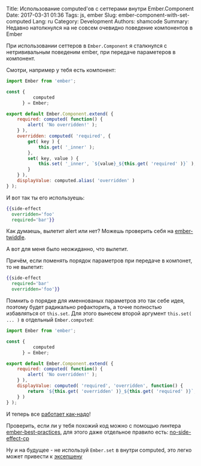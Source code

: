 Title: Использование computed'ов c сеттерами внутри Ember.Component
Date: 2017-03-31 01:36
Tags: js, ember
Slug: ember-component-with-set-computed
Lang: ru
Category: Development
Authors: shamcode
Summary: Недавно натолкнулся на не совсем очевидно поведение компонентов в Ember

При использовании сеттеров в `Ember.Component` я сталкнулся с нетрививальным поведеним ember,
при передаче параметеров в компонент.

Смотри, например у тебя есть компонент:

```js
import Ember from 'ember';

const {
          computed
      } = Ember;

export default Ember.Component.extend( {
    required: computed( function() {
		alert( 'No overridden!' );
    } ),
    overridden: computed( 'required', {
  	    get( key ) {
  	        this.get( '_inner' );
  	    },
        set( key, value ) {
    	    this.set( '_inner', `${value}_${this.get( 'required' )}` );
        }
    } ),
    displayValue: computed.alias( 'overridden' )
} );
```

И вот так ты  его используешь:
```hbs
{{side-effect
  overridden='foo'
  required='bar'}}
```

Как думаешь, вылетит alert или нет? Можешь проверить себя на [ember-twiddle](https://ember-twiddle.com/470882bbad6757c7c700f183230b1a93).

А вот для меня было неожиданно, что вылетит.

Причём, если поменять порядок параметров при передаче в компонет, то не вылетит:

```hbs
{{side-effect
  required='bar'
  overridden='foo'}}
```

Помнить о порядке для именнованых параметров это так себе идея, поэтому будет радикально рефакторить, а точне полностью избавляться от `this.set`.
Для этого вынесем второй аргумент `this.set( ... )` в отдельный `Ember.computed`:

```js
import Ember from 'ember';

const {
          computed
      } = Ember;

export default Ember.Component.extend( {
    required: computed( function() {
		alert( 'No overridden!' );
    } ),
    displayValue: computed( 'required', 'overridden', function() {
        return `${this.get( 'overridden' )}_${this.get( 'required' )}`;
    } )
} );
```

И теперь все [работает как-надо](https://ember-twiddle.com/c8728eee37674763a4a50a8f5061bf50)!

Проверить, если ли у тебя похожий код можно с помощью линтера [ember-best-practices](https://github.com/chadhietala/ember-best-practices), для этого
даже отдельное правило есть: [no-side-effect-cp](https://github.com/chadhietala/ember-best-practices/blob/master/guides/rules/no-side-effect-cp.md)

Ну и на будущее - не используй `Ember.set` в внутри computed, это легко может привести к [эксепшену](https://github.com/emberjs/ember.js/blob/ee8ab348484421f254fe995c6f04f0d4a0859cfa/packages/ember-metal/lib/transaction.js#L74)